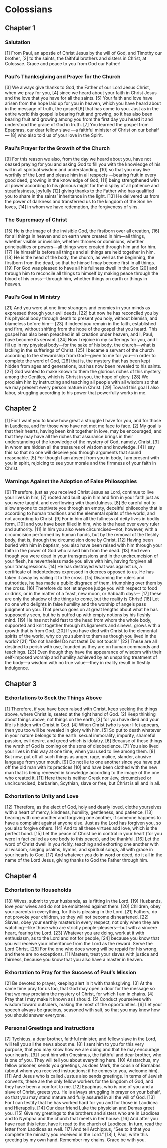 # Colossians

## Chapter 1 <!-- scripture:1 -->


### Salutation

[1] From Paul, an apostle of Christ Jesus by the will of God, and Timothy our brother,
[2] to the saints, the faithful brothers and sisters in Christ, at Colossae. Grace and peace to you from God our Father!

### Paul’s Thanksgiving and Prayer for the Church

[3] We always give thanks to God, the Father of our Lord Jesus Christ, when we pray for you,
[4] since we heard about your faith in Christ Jesus and the love that you have for all the saints.
[5] Your faith and love have arisen from the hope laid up for you in heaven, which you have heard about in the message of truth, the gospel
[6] that has come to you. Just as in the entire world this gospel is bearing fruit and growing, so it has also been bearing fruit and growing among you from the first day you heard it and understood the grace of God in truth.
[7] You learned the gospel from Epaphras, our dear fellow slave —a faithful minister of Christ on our behalf—
[8] who also told us of your love in the Spirit.

### Paul’s Prayer for the Growth of the Church

[9] For this reason we also, from the day we heard about you, have not ceased praying for you and asking God to fill you with the knowledge of his will in all spiritual wisdom and understanding,
[10] so that you may live worthily of the Lord and please him in all respects —bearing fruit in every good deed, growing in the knowledge of God,
[11] being strengthened with all power according to his glorious might for the display of all patience and steadfastness, joyfully
[12] giving thanks to the Father who has qualified you to share in the saints’ inheritance in the light.
[13] He delivered us from the power of darkness and transferred us to the kingdom of the Son he loves,
[14] in whom we have redemption, the forgiveness of sins.

### The Supremacy of Christ

[15] He is the image of the invisible God, the firstborn over all creation,
[16] for all things in heaven and on earth were created in him—all things, whether visible or invisible, whether thrones or dominions, whether principalities or powers—all things were created through him and for him.
[17] He himself is before all things and all things are held together in him.
[18] He is the head of the body, the church, as well as the beginning, the firstborn from the dead, so that he himself may become first in all things.
[19] For God was pleased to have all his fullness dwell in the Son
[20] and through him to reconcile all things to himself by making peace through the blood of his cross—through him, whether things on earth or things in heaven.

### Paul’s Goal in Ministry

[21] And you were at one time strangers and enemies in your minds as expressed through your evil deeds,
[22] but now he has reconciled you by his physical body through death to present you holy, without blemish, and blameless before him—
[23] if indeed you remain in the faith, established and firm, without shifting from the hope of the gospel that you heard. This gospel has also been preached in all creation under heaven, and I, Paul, have become its servant.
[24] Now I rejoice in my sufferings for you, and I fill up in my physical body—for the sake of his body, the church—what is lacking in the sufferings of Christ.
[25] I became a servant of the church according to the stewardship from God—given to me for you—in order to complete the word of God,
[26] that is, the mystery that has been kept hidden from ages and generations, but has now been revealed to his saints.
[27] God wanted to make known to them the glorious riches of this mystery among the Gentiles, which is Christ in you, the hope of glory.
[28] We proclaim him by instructing and teaching all people with all wisdom so that we may present every person mature in Christ.
[29] Toward this goal I also labor, struggling according to his power that powerfully works in me.

## Chapter 2 <!-- scripture:2 -->

[1] For I want you to know how great a struggle I have for you, and for those in Laodicea, and for those who have not met me face to face.
[2] My goal is that their hearts, having been knit together in love, may be encouraged, and that they may have all the riches that assurance brings in their understanding of the knowledge of the mystery of God, namely, Christ,
[3] in whom are hidden all the treasures of wisdom and knowledge.
[4] I say this so that no one will deceive you through arguments that sound reasonable.
[5] For though I am absent from you in body, I am present with you in spirit, rejoicing to see your morale and the firmness of your faith in Christ.

### Warnings Against the Adoption of False Philosophies

[6] Therefore, just as you received Christ Jesus as Lord, continue to live your lives in him,
[7] rooted and built up in him and firm in your faith just as you were taught, and overflowing with thankfulness.
[8] Be careful not to allow anyone to captivate you through an empty, deceitful philosophy that is according to human traditions and the elemental spirits of the world, and not according to Christ.
[9] For in him all the fullness of deity lives in bodily form,
[10] and you have been filled in him, who is the head over every ruler and authority.
[11] In him you also were circumcised—not, however, with a circumcision performed by human hands, but by the removal of the fleshly body, that is, through the circumcision done by Christ.
[12] Having been buried with him in baptism, you also have been raised with him through your faith in the power of God who raised him from the dead.
[13] And even though you were dead in your transgressions and in the uncircumcision of your flesh, he nevertheless made you alive with him, having forgiven all your transgressions.
[14] He has destroyed what was against us, a certificate of indebtedness expressed in decrees opposed to us. He has taken it away by nailing it to the cross.
[15] Disarming the rulers and authorities, he has made a public disgrace of them, triumphing over them by the cross.
[16] Therefore do not let anyone judge you with respect to food or drink, or in the matter of a feast, new moon, or Sabbath days—
[17] these are only the shadow of the things to come, but the reality is Christ!
[18] Let no one who delights in false humility and the worship of angels pass judgment on you. That person goes on at great lengths about what he has supposedly seen, but he is puffed up with empty notions by his fleshly mind.
[19] He has not held fast to the head from whom the whole body, supported and knit together through its ligaments and sinews, grows with a growth that is from God.
[20] If you have died with Christ to the elemental spirits of the world, why do you submit to them as though you lived in the world?
[21] “Do not handle! Do not taste! Do not touch!”
[22] These are all destined to perish with use, founded as they are on human commands and teachings.
[23] Even though they have the appearance of wisdom with their self-imposed worship and humility achieved by an unsparing treatment of the body—a wisdom with no true value—they in reality result in fleshly indulgence.

## Chapter 3 <!-- scripture:3 -->


### Exhortations to Seek the Things Above

[1] Therefore, if you have been raised with Christ, keep seeking the things above, where Christ is, seated at the right hand of God.
[2] Keep thinking about things above, not things on the earth,
[3] for you have died and your life is hidden with Christ in God.
[4] When Christ (who is your life) appears, then you too will be revealed in glory with him.
[5] So put to death whatever in your nature belongs to the earth: sexual immorality, impurity, shameful passion, evil desire, and greed which is idolatry.
[6] Because of these things the wrath of God is coming on the sons of disobedience.
[7] You also lived your lives in this way at one time, when you used to live among them.
[8] But now, put off all such things as anger, rage, malice, slander, abusive language from your mouth.
[9] Do not lie to one another since you have put off the old man with its practices
[10] and have been clothed with the new man that is being renewed in knowledge according to the image of the one who created it.
[11] Here there is neither Greek nor Jew, circumcised or uncircumcised, barbarian, Scythian, slave or free, but Christ is all and in all.

### Exhortation to Unity and Love

[12] Therefore, as the elect of God, holy and dearly loved, clothe yourselves with a heart of mercy, kindness, humility, gentleness, and patience,
[13] bearing with one another and forgiving one another, if someone happens to have a complaint against anyone else. Just as the Lord has forgiven you, so you also forgive others.
[14] And to all these virtues add love, which is the perfect bond.
[15] Let the peace of Christ be in control in your heart (for you were in fact called as one body to this peace), and be thankful.
[16] Let the word of Christ dwell in you richly, teaching and exhorting one another with all wisdom, singing psalms, hymns, and spiritual songs, all with grace in your hearts to God.
[17] And whatever you do in word or deed, do it all in the name of the Lord Jesus, giving thanks to God the Father through him.

## Chapter 4 <!-- scripture:4 -->


### Exhortation to Households

[18] Wives, submit to your husbands, as is fitting in the Lord.
[19] Husbands, love your wives and do not be embittered against them.
[20] Children, obey your parents in everything, for this is pleasing in the Lord.
[21] Fathers, do not provoke your children, so they will not become disheartened.
[22] Slaves, obey your earthly masters in every respect, not only when they are watching—like those who are strictly people-pleasers—but with a sincere heart, fearing the Lord.
[23] Whatever you are doing, work at it with enthusiasm, as to the Lord and not for people,
[24] because you know that you will receive your inheritance from the Lord as the reward. Serve the Lord Christ.
[25] For the one who does wrong will be repaid for his wrong, and there are no exceptions.
[1] Masters, treat your slaves with justice and fairness, because you know that you also have a master in heaven.

### Exhortation to Pray for the Success of Paul’s Mission

[2] Be devoted to prayer, keeping alert in it with thanksgiving.
[3] At the same time pray for us too, that God may open a door for the message so that we may proclaim the mystery of Christ, for which I am in chains.
[4] Pray that I may make it known as I should.
[5] Conduct yourselves with wisdom toward outsiders, making the most of the opportunities.
[6] Let your speech always be gracious, seasoned with salt, so that you may know how you should answer everyone.

### Personal Greetings and Instructions

[7] Tychicus, a dear brother, faithful minister, and fellow slave in the Lord, will tell you all the news about me.
[8] I sent him to you for this very purpose, that you may know how we are doing and that he may encourage your hearts.
[9] I sent him with Onesimus, the faithful and dear brother, who is one of you. They will tell you about everything here.
[10] Aristarchus, my fellow prisoner, sends you greetings, as does Mark, the cousin of Barnabas (about whom you received instructions; if he comes to you, welcome him).
[11] And Jesus who is called Justus also sends greetings. In terms of Jewish converts, these are the only fellow workers for the kingdom of God, and they have been a comfort to me.
[12] Epaphras, who is one of you and a slave of Christ, greets you. He is always struggling in prayer on your behalf, so that you may stand mature and fully assured in all the will of God.
[13] For I can testify that he has worked hard for you and for those in Laodicea and Hierapolis.
[14] Our dear friend Luke the physician and Demas greet you.
[15] Give my greetings to the brothers and sisters who are in Laodicea and to Nympha and the church that meets in her house.
[16] And after you have read this letter, have it read to the church of Laodicea. In turn, read the letter from Laodicea as well.
[17] And tell Archippus, “See to it that you complete the ministry you received in the Lord.”
[18] I, Paul, write this greeting by my own hand. Remember my chains. Grace be with you.
